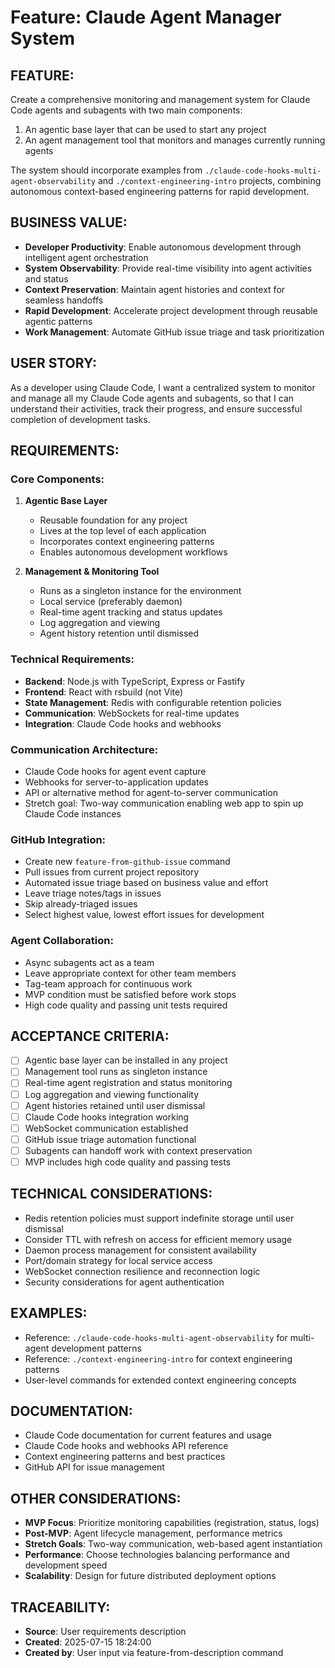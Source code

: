 # Feature: Claude Agent Manager System

## FEATURE:
Create a comprehensive monitoring and management system for Claude Code agents and subagents with two main components:
1. An agentic base layer that can be used to start any project
2. An agent management tool that monitors and manages currently running agents

The system should incorporate examples from `./claude-code-hooks-multi-agent-observability` and `./context-engineering-intro` projects, combining autonomous context-based engineering patterns for rapid development.

## BUSINESS VALUE:
- **Developer Productivity**: Enable autonomous development through intelligent agent orchestration
- **System Observability**: Provide real-time visibility into agent activities and status
- **Context Preservation**: Maintain agent histories and context for seamless handoffs
- **Rapid Development**: Accelerate project development through reusable agentic patterns
- **Work Management**: Automate GitHub issue triage and task prioritization

## USER STORY:
As a developer using Claude Code, I want a centralized system to monitor and manage all my Claude Code agents and subagents, so that I can understand their activities, track their progress, and ensure successful completion of development tasks.

## REQUIREMENTS:

### Core Components:
1. **Agentic Base Layer**
   - Reusable foundation for any project
   - Lives at the top level of each application
   - Incorporates context engineering patterns
   - Enables autonomous development workflows

2. **Management & Monitoring Tool**
   - Runs as a singleton instance for the environment
   - Local service (preferably daemon)
   - Real-time agent tracking and status updates
   - Log aggregation and viewing
   - Agent history retention until dismissed

### Technical Requirements:
- **Backend**: Node.js with TypeScript, Express or Fastify
- **Frontend**: React with rsbuild (not Vite)
- **State Management**: Redis with configurable retention policies
- **Communication**: WebSockets for real-time updates
- **Integration**: Claude Code hooks and webhooks

### Communication Architecture:
- Claude Code hooks for agent event capture
- Webhooks for server-to-application updates
- API or alternative method for agent-to-server communication
- Stretch goal: Two-way communication enabling web app to spin up Claude Code instances

### GitHub Integration:
- Create new `feature-from-github-issue` command
- Pull issues from current project repository
- Automated issue triage based on business value and effort
- Leave triage notes/tags in issues
- Skip already-triaged issues
- Select highest value, lowest effort issues for development

### Agent Collaboration:
- Async subagents act as a team
- Leave appropriate context for other team members
- Tag-team approach for continuous work
- MVP condition must be satisfied before work stops
- High code quality and passing unit tests required

## ACCEPTANCE CRITERIA:
- [ ] Agentic base layer can be installed in any project
- [ ] Management tool runs as singleton instance
- [ ] Real-time agent registration and status monitoring
- [ ] Log aggregation and viewing functionality
- [ ] Agent histories retained until user dismissal
- [ ] Claude Code hooks integration working
- [ ] WebSocket communication established
- [ ] GitHub issue triage automation functional
- [ ] Subagents can handoff work with context preservation
- [ ] MVP includes high code quality and passing tests

## TECHNICAL CONSIDERATIONS:
- Redis retention policies must support indefinite storage until user dismissal
- Consider TTL with refresh on access for efficient memory usage
- Daemon process management for consistent availability
- Port/domain strategy for local service access
- WebSocket connection resilience and reconnection logic
- Security considerations for agent authentication

## EXAMPLES:
- Reference: `./claude-code-hooks-multi-agent-observability` for multi-agent development patterns
- Reference: `./context-engineering-intro` for context engineering patterns
- User-level commands for extended context engineering concepts

## DOCUMENTATION:
- Claude Code documentation for current features and usage
- Claude Code hooks and webhooks API reference
- Context engineering patterns and best practices
- GitHub API for issue management

## OTHER CONSIDERATIONS:
- **MVP Focus**: Prioritize monitoring capabilities (registration, status, logs)
- **Post-MVP**: Agent lifecycle management, performance metrics
- **Stretch Goals**: Two-way communication, web-based agent instantiation
- **Performance**: Choose technologies balancing performance and development speed
- **Scalability**: Design for future distributed deployment options

## TRACEABILITY:
- **Source**: User requirements description
- **Created**: 2025-07-15 18:24:00
- **Created by**: User input via feature-from-description command